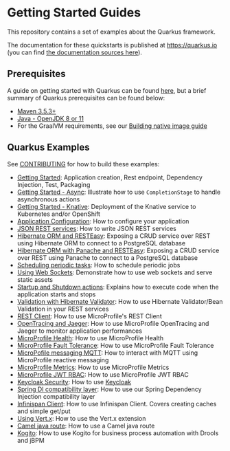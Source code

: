 # Getting Started Guides

This repository contains a set of examples about the Quarkus framework.

The documentation for these quickstarts is published at <https://quarkus.io> (you can find [the documentation sources here](https://github.com/quarkusio/quarkus/tree/master/docs/src/main/asciidoc)).

## Prerequisites

A guide on getting started with Quarkus can be found [here](https://quarkus.io/get-started/), but a brief summary of Quarkus prerequisites can be found below:

* [Maven 3.5.3+](https://maven.apache.org/install.html)
* [Java - OpenJDK 8 or 11](https://adoptopenjdk.net/)
* For the GraalVM requirements, see our [Building native image guide](https://quarkus.io/guides/building-native-image-guide)

## Quarkus Examples

See [CONTRIBUTING](CONTRIBUTING.md) for how to build these examples:

* [Getting Started](./getting-started): Application creation, Rest endpoint, Dependency Injection, Test, Packaging
* [Getting Started - Async](./getting-started-async): Illustrate how to use `CompletionStage` to handle asynchronous actions
* [Getting Started - Knative](./getting-started-knative): Deployment of the Knative service to Kubernetes and/or OpenShift
* [Application Configuration](./application-configuration): How to configure your application
* [JSON REST services](./rest-json): How to write JSON REST services
* [Hibernate ORM and RESTEasy](./hibernate-orm-resteasy): Exposing a CRUD service over REST using Hibernate ORM to connect to a PostgreSQL database
* [Hibernate ORM with Panache and RESTEasy](./hibernate-orm-panache-resteasy): Exposing a CRUD service over REST using Panache to connect to a PostgreSQL database
* [Scheduling periodic tasks](./scheduling-periodic-tasks): How to schedule periodic jobs
* [Using Web Sockets](./using-websockets): Demonstrate how to use web sockets and serve static assets
* [Startup and Shutdown actions](./application-lifecycle-events): Explains how to execute code when the application starts and stops
* [Validation with Hibernate Validator](./validation): How to use Hibernate Validator/Bean Validation in your REST services
* [REST Client](./rest-client): How to use MicroProfile's REST Client
* [OpenTracing and Jaeger](./using-opentracing): How to use MicroProfile OpenTracing and Jaeger to monitor application performances
* [MicroProfile Health](./microprofile-health): How to use MicroProfile Health
* [MicroProfile Fault Tolerance](./microprofile-fault-tolerance): How to use MicroProfile Fault Tolerance
* [MicroPofile messaging MQTT](./microprofile-messaging-mqtt): How to interact with MQTT using MicroProfile reactive messaging
* [MicroProfile Metrics](./microprofile-metrics): How to use MicroProfile Metrics
* [MicroProfile JWT RBAC](./using-jwt-rbac): How to use MicroProfile JWT RBAC
* [Keycloak Security](./using-keycloak): How to use [Keycloak](https://www.keycloak.org)
* [Spring DI compatibility layer](./using-spring-di): How to use our Spring Dependency Injection compatibility layer
* [Infinispan Client](./infinispan-client): How to use Infinispan Client. Covers creating caches and simple get/put
* [Using Vert.x](./using-vertx): How to use the Vert.x extension
* [Camel java route](./camel-java): How to use a Camel java route
* [Kogito](./using-kogito): How to use Kogito for business process automation with Drools and jBPM

